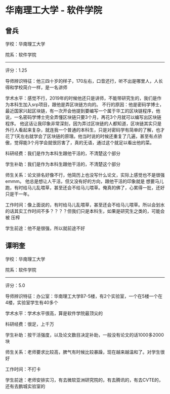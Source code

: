 # 华南理工大学 - 软件学院

## 曾兵

学校：华南理工大学

院系：软件学院

* * *

评分：1.25

导师辨识特征：他三四十岁的样子，170左右，口音还行，听不出是哪里人，人长得和学校简介一样，是一名讲师

学术水平：感觉不行，2019年的时候他还只是讲师，不能带研究生的，我们是作为本科生加入srp项目，跟他是弄区块链方向的。
不行的原因：他是密码学博士，最近国家兴起区块链，有一次开会他提到要编写一个属于华工的区块链程序，他说，一名密码学博士完全弄懂区块链只要3个月，再花3个月就可以编写出区块链程序。
他这话让我印象非常深刻，因为弄过区块链的人都知道，区块链其实只是外行人看起来复杂，就连我一个普通的本科生，只是对密码学有简单的了解，也才花了1天左右就学会了区块链的原理。他当时说的时候还重复了几遍，甚至有点骄傲，觉得能3个月学会就很厉害了，真的无语，通过这个就足以看出他的菜。

科研经费：我们是作为本科生跟他干活的，不清楚这个部分

学生补助：我们是作为本科生跟他干活的，不清楚这个部分

师生关系：论文排名好像不行，他简历上也没写什么论文，实际上感觉也不是很强emmm。
他总是想让人干活，但又没有好的方向，跟他干活的印象就是 想要马儿跑，有时给马儿乱喂草，甚至还会不给马儿喂草。俺真的佛了，心累得一批，还好只是干一年。

工作时间：像上面说的，有时给马儿乱喂草，甚至还会不给马儿喂草。所以会划水的话其实工作时间不多？？？？但我们只是本科生，如果是研究生之类的，可能会被 压榨

学生前途：他不是很强，所以就前途不好

## 谭明奎

学校：华南理工大学

院系：软件学院

* * *

评分：5.0

导师辨识特征：办公室：华南理工大学B7-5楼，有2个实验室，一个在5楼一个在4楼，实验室学生有40多个

学术水平：学术水平很高，算是软件学院最顶尖的

科研经费：很足，上千万

学生补助：按干活强度，以及论文数目决定补助，一般没有论文的话1000多2000块

师生关系：老师要求比较高，脾气有时候比较暴躁，现在越来越温和了。对学生很好

工作时间：不打卡

学生前途：老师安排实习，有去微软亚洲研究院的，有去腾讯的，有去CVTE的，还有去鹏城实验室的